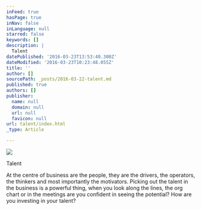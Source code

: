 ```yaml
---
inFeed: true
hasPage: true
inNav: false
inLanguage: null
starred: false
keywords: []
description: |
  Talent
datePublished: '2016-03-23T13:53:40.300Z'
dateModified: '2016-03-23T10:23:48.055Z'
title: ''
author: []
sourcePath: _posts/2016-03-22-talent.md
published: true
authors: []
publisher:
  name: null
  domain: null
  url: null
  favicon: null
url: talent/index.html
_type: Article

---
```

![](https://the-grid-user-content.s3-us-west-2.amazonaws.com/735d6a8f-c4f1-4c8a-b38f-407356d3dd08.jpg)

Talent

At the centre of business are the people, they are the drivers, the operators, the thinkers and most importantly the motivators. Picking out the talent in the business is a powerful thing, when you look along the lines, the org chart or in the meetings are you confident in seeing the potential? How are you investing in your talent?